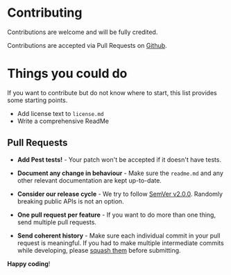 # Contributing

Contributions are welcome and will be fully credited.

Contributions are accepted via Pull Requests on [Github](https://github.com/rrr/dev-stack).

# Things you could do
If you want to contribute but do not know where to start, this list provides some starting points.
- Add license text to `license.md`
- Write a comprehensive ReadMe

## Pull Requests

- **Add Pest tests!** - Your patch won't be accepted if it doesn't have tests.

- **Document any change in behaviour** - Make sure the `readme.md` and any other relevant documentation are kept up-to-date.

- **Consider our release cycle** - We try to follow [SemVer v2.0.0](http://semver.org/). Randomly breaking public APIs is not an option.

- **One pull request per feature** - If you want to do more than one thing, send multiple pull requests.

- **Send coherent history** - Make sure each individual commit in your pull request is meaningful. If you had to make multiple intermediate commits while developing, please [squash them](http://www.git-scm.com/book/en/v2/Git-Tools-Rewriting-History#Changing-Multiple-Commit-Messages) before submitting.


**Happy coding**!

